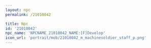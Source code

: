 ```yaml
---
layout: npc
permalink: /21010042

title: Npc
id: '21010042'
npc_name: 'NPCNAME_21010042_NAME:[F]Develop'
icon_url: 'portrait/mob/21010042_m_machinesoldier_staff_p.png'
---
```

